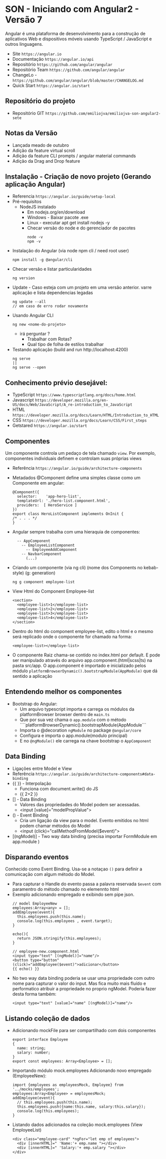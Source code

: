 # SON - Iniciando com Angular2 - Versão 7 
  Angular é uma plataforma de desenvolvimento para a construção de aplicativos Web e dispositivos móveis usando TypeScript / JavaScript e outros linguagens.
  - Site ```https://angular.io```
  - Documentação ```https://angular.io/api```
  - Repositório ```https://github.com/angular/angular```
  - Repositório Team ```https://github.com/angular/angular```
  - ChangeLo - ```https://github.com/angular/angular/blob/master/CHANGELOG.md```
  - Quick Start ```https://angular.io/start```

## Repositório do projeto
- Repositório GIT ```https://github.com/emiliojva/emiliojva-son-angular2-sete```  
  

## Notas da Versão 
  - Lançada meado de outubro
  - Adição da feature virtual scroll
  - Adição da feature CLI prompts / angular material commands
  - Adição da Drag and Drop feature
  
## Instalação - Criação de novo projeto (Gerando aplicação Angular)
  - Referencia ```https://angular.io/guide/setup-local```
  - Pré-requisitos
    - NodeJS instalado
      * Em nodejs.org/en/download 
      * Windows - Baixar pacote .exe
      * Linux - executar apt get install nodejs -y  
      * Checar versão do node e do gerenciador de pacotes
        ```
        node -v
        npm -v 
        ```
  - Instalação do Angular (via node npm cli / need root user)
    ```
    npm install -g @angular/cli
    ```
  - Checar versão e listar particularidades
    ```
    ng version
    ```
  - Update - Caso esteja com um projeto em uma versão anterior. varre aplicação e lista dependencias legadas
    ```
    ng update --all 
    // em caso de erro rodar novamente
    ```
  - Usando Angular CLI
    ```
    ng new <nome-do-projeto>
    ```
    - irá perguntar ?
      * Trabalhar com Rotas?
      * Qual tipo de folha de estilos trabalhar
  - Testando aplicação (build and run http://localhost:4200)
    ```
    ng serve
    ||
    ng serve --open
    ```


## Conhecimento prévio desejável:
  * TypeScript ```https://www.typescriptlang.org/docs/home.html```
  * Javascript ```https://developer.mozilla.org/en-US/docs/Web/JavaScript/A_re-introduction_to_JavaScript```
  * HTML ```https://developer.mozilla.org/docs/Learn/HTML/Introduction_to_HTML```
  * CSS ```https://developer.mozilla.org/docs/Learn/CSS/First_steps```
  * Getstared ```https://angular.io/start```
  
## Componentes
  Um componente controla um pedaço de tela chamado ```view```. Por exemplo, componentes individuais definem e controlam suas próprias views
  - Referência ```https://angular.io/guide/architecture-components```
  - Metadados @Component define uma simples classe como um Componente em angular:
    ```
    @Component({
      selector:    'app-hero-list',
      templateUrl: './hero-list.component.html',
      providers:  [ HeroService ]
    })
    export class HeroListComponent implements OnInit {
    /* . . . */
    }
    ```
  - Angular sempre trabalha com uma hieraquia de componentes:
    ```
      -- AppComponent
        -- EmployeeListComponent
          -- EmployeeAddComponent
        -- NavbarComponent
          (...)
    ```
  
  - Criando um componente (via ng cli) (nome dos Components no kebab-style) (g: generation)
    ```
    ng g component employee-list
    ```
  - View Html do Component Employee-list
    ```
    <section>
      <employee-list>1</employee-list>
      <employee-list>2</employee-list>
      <employee-list>3</employee-list>
      <employee-list>4</employee-list>
    </section>
    ```
  - Dentro do html do component employee-list, edito o html e o mesmo será replicado onde o componente for chamado na forma:
    ```
    <employee-list></employe-list>
    ```
  - O componente Raiz chama-se <app-root></app-root> contido no index.html por default. E pode ser manipulado através do arquivo app.component.(html|scss|ts) na pasta src/app. O app.component é importado e inicializado pelos módulo ```platformBrowserDynamic().bootstrapModule(AppModule)``` que dá sentido a aplicação

## Entendendo melhor os componentes
  - Bootstrap do Angular:
    * Um arquivo typescript importa e carrega os módulos da platformBrowser browser dentro de ```main.ts```
    * Que por sua vez chama o ```app.module``` com o método ````platformBrowserDynamic().bootstrapModule(AppModule```
    * Importa o @decoration ```ngModule``` no package ```@angular/core```
    * Configura e importa o app.module(modulo principal)
    * E no ```@ngModule()``` ele carrega na chave bootstrap o ```AppComponent```

## Data Binding 
  - Ligações entre Model e View
  - Referência ```https://angular.io/guide/architecture-components#data-binding```
  - {{ }} - Interpolação
    * Funciona com document.write() do JS
    * {{ 2+2 }}
  - [] - Data Binding
    * Valores das propriedades do Model podem ser acessadas.
    * <input [value]="modelPropValue">
  - () - Event Binding 
    * Cria um ligação da view para o model. Evento emitidos no html podem chamar métodos do Model
    * <input (click)="callMethodFromModel($event)">
  - [(ngModel)] - Two way data binding (precisa importar FormModule em app.module )
  
## Disparando eventos
  Conhecido como Event Binding. Usa-se a notaçao ```()``` para definir a comunicação com algum método do Model.
  - Para capturar o Handle do evento passa a palavra reservada ```$event``` com paramentro do método chamado no elemennto html
  - Exemplo adicionando empregado e exibindo sem pipe json.
    ```
    // model EmployeeNew
    employees:Array<any> = [];
    addEmployee(event){
      this.employees.push(this.name);
      console.log(this.employees , event.target);
    }

    echo(){
      return JSON.stringify(this.employees);
    }

    // employee-new.component.html
    <input type="text" [(ngModel)]="name"/>
    <button type="button" (click)="addEmployee($event)">adicionar</button>
    {{ echo() }}
    ```
  - No two way data binding poderia se usar uma propriedade com outro nome para capturar o valor do input. Mas fica muito mais fluído e performatico atribuir a propriedade no proprio ngModel. Poderia fazer desta forma também:
    ```
    <input type="text" [value]="name" [(ngModel)]="name"/>
    ```
  
  ## Listando coleção de dados

  - Adicionando mockFile para ser compartilhado com dois componentes
    ```
    export interface Employee
    {
      name: string;
      salary: number;
    }
    export const employees: Array<Employee> = [];
    ``` 
  - Importando módulo mock.employees Adicionando novo empregado (EmployeeNew):
    ```
    import {employees as employeesMock, Employee} from '../mocks/employees';
    employees:Array<Employee> = employeesMock;
    addEmployee(event){
      // this.employees.push(this.name);
      this.employees.push({name:this.name, salary:this.salary});
      console.log(this.employees);
    }
    ```
  - Listando dados adicionados na coleção mock.employees (View EmployeeList)
    ```
    <div class="employee-card" *ngFor="let emp of employees">
      <div [innerHTML]=" 'Name:'+ emp.name "></div>
      <div [innerHTML]=" 'Salary:'+ emp.salary "></div>
    </div>

    ```

